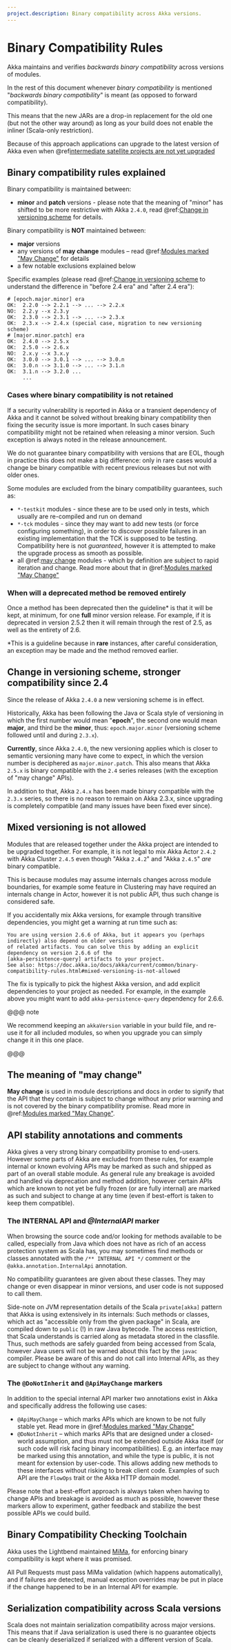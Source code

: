 ```yaml
---
project.description: Binary compatibility across Akka versions.
---
```

# Binary Compatibility Rules

Akka maintains and verifies *backwards binary compatibility* across versions of modules.

In the rest of this document whenever *binary compatibility* is mentioned "*backwards binary compatibility*" is meant
(as opposed to forward compatibility).

This means that the new JARs are a drop-in replacement for the old one 
(but not the other way around) as long as your build does not enable the inliner (Scala-only restriction).

Because of this approach applications can upgrade to the latest version of Akka
even when @ref[intermediate satellite projects are not yet upgraded](../project/downstream-upgrade-strategy.md)

## Binary compatibility rules explained

Binary compatibility is maintained between:

 * **minor** and **patch** versions - please note that the meaning of "minor" has shifted to be more restrictive with Akka `2.4.0`, read @ref:[Change in versioning scheme](#24versioningchange) for details.

Binary compatibility is **NOT** maintained between:

 * **major** versions
 * any versions of **may change** modules – read @ref:[Modules marked "May Change"](may-change.md) for details
 * a few notable exclusions explained below

Specific examples (please read @ref:[Change in versioning scheme](#24versioningchange) to understand the difference in "before 2.4 era" and "after 2.4 era"):

```
# [epoch.major.minor] era
OK:  2.2.0 --> 2.2.1 --> ... --> 2.2.x
NO:  2.2.y --x 2.3.y
OK:  2.3.0 --> 2.3.1 --> ... --> 2.3.x
OK:  2.3.x --> 2.4.x (special case, migration to new versioning scheme)
# [major.minor.patch] era
OK:  2.4.0 --> 2.5.x
OK:  2.5.0 --> 2.6.x
NO:  2.x.y --x 3.x.y
OK:  3.0.0 --> 3.0.1 --> ... --> 3.0.n
OK:  3.0.n --> 3.1.0 --> ... --> 3.1.n
OK:  3.1.n --> 3.2.0 ...
     ...
```

### Cases where binary compatibility is not retained

If a security vulnerability is reported in Akka or a transient dependency of Akka and it cannot be solved without breaking binary compatibility then fixing the security issue is more important. In such cases binary compatibility might not be retained when releasing a minor version. Such exception is always noted in the release announcement.

We do not guarantee binary compatibility with versions that are EOL, though in
practice this does not make a big difference: only in rare cases would a change
be binary compatible with recent previous releases but not with older ones.

Some modules are excluded from the binary compatibility guarantees, such as:

 * `*-testkit` modules - since these are to be used only in tests, which usually are re-compiled and run on demand
 * `*-tck` modules - since they may want to add new tests (or force configuring something), in order to discover possible failures in an existing implementation that the TCK is supposed to be testing. Compatibility here is not *guaranteed*, however it is attempted to make the upgrade process as smooth as possible.
 * all @ref:[may change](may-change.md) modules - which by definition are subject to rapid iteration and change. Read more about that in @ref:[Modules marked "May Change"](may-change.md)
 
### When will a deprecated method be removed entirely

Once a method has been deprecated then the guideline* is that it will be kept, at minimum, for one **full** minor version release. For example, if it is deprecated in version 2.5.2 then it will remain through the rest of 2.5, as well as the entirety of 2.6. 

*This is a guideline because in **rare** instances, after careful consideration, an exception may be made and the method removed earlier.

<a id="24versioningchange"></a>
## Change in versioning scheme, stronger compatibility since 2.4

Since the release of Akka `2.4.0` a new versioning scheme is in effect.

Historically, Akka has been following the Java or Scala style of versioning in which the first number would mean "**epoch**",
the second one would mean **major**, and third be the **minor**, thus: `epoch.major.minor` (versioning scheme followed until and during `2.3.x`).

**Currently**, since Akka `2.4.0`, the new versioning applies which is closer to semantic versioning many have come to expect, 
in which the version number is deciphered as `major.minor.patch`. This also means that Akka `2.5.x` is binary compatible with the `2.4` series releases (with the exception of "may change" APIs).

In addition to that, Akka `2.4.x` has been made binary compatible with the `2.3.x` series,
so there is no reason to remain on Akka 2.3.x, since upgrading is completely compatible 
(and many issues have been fixed ever since).

## Mixed versioning is not allowed

Modules that are released together under the Akka project are intended to be upgraded together.
For example, it is not legal to mix Akka Actor `2.4.2` with Akka Cluster `2.4.5` even though
"Akka `2.4.2`" and "Akka `2.4.5`" *are* binary compatible. 

This is because modules may assume internals changes across module boundaries, for example some feature
in Clustering may have required an internals change in Actor, however it is not public API, 
thus such change is considered safe.

If you accidentally mix Akka versions, for example through transitive
dependencies, you might get a warning at run time such as:

```
You are using version 2.6.6 of Akka, but it appears you (perhaps indirectly) also depend on older versions
of related artifacts. You can solve this by adding an explicit dependency on version 2.6.6 of the
[akka-persistence-query] artifacts to your project. 
See also: https://doc.akka.io/docs/akka/current/common/binary-compatibility-rules.html#mixed-versioning-is-not-allowed
```

The fix is typically to pick the highest Akka version, and add explicit
dependencies to your project as needed. For example, in the example above
you might want to add `akka-persistence-query` dependency for 2.6.6.

@@@ note

We recommend keeping an `akkaVersion` variable in your build file, and re-use it for all
included modules, so when you upgrade you can simply change it in this one place.

@@@

## The meaning of "may change"

**May change** is used in module descriptions and docs in order to signify that the API that they contain
is subject to change without any prior warning and is not covered by the binary compatibility promise.
Read more in @ref:[Modules marked "May Change"](may-change.md).

## API stability annotations and comments

Akka gives a very strong binary compatibility promise to end-users. However some parts of Akka are excluded 
from these rules, for example internal or known evolving APIs may be marked as such and shipped as part of 
an overall stable module. As general rule any breakage is avoided and handled via deprecation and method addition,
however certain APIs which are known to not yet be fully frozen (or are fully internal) are marked as such and subject 
to change at any time (even if best-effort is taken to keep them compatible).

### The INTERNAL API and *@InternalAPI* marker

When browsing the source code and/or looking for methods available to be called, especially from Java which does not
have as rich of an access protection system as Scala has, you may sometimes find methods or classes annotated with
the `/** INTERNAL API */` comment or the `@akka.annotation.InternalApi` annotation. 

No compatibility guarantees are given about these classes. They may change or even disappear in minor versions,
and user code is not supposed to call them.

Side-note on JVM representation details of the Scala `private[akka]` pattern that Akka is using extensively in 
its internals: Such methods or classes, which act as "accessible only from the given package" in Scala, are compiled
down to `public` (!) in raw Java bytecode. The access restriction, that Scala understands is carried along
as metadata stored in the classfile. Thus, such methods are safely guarded from being accessed from Scala,
however Java users will not be warned about this fact by the `javac` compiler. Please be aware of this and do not call
into Internal APIs, as they are subject to change without any warning.

### The `@DoNotInherit` and `@ApiMayChange` markers

In addition to the special internal API marker two annotations exist in Akka and specifically address the following use cases:

 * `@ApiMayChange` – which marks APIs which are known to be not fully stable yet. Read more in @ref:[Modules marked "May Change"](may-change.md)
 * `@DoNotInherit` – which marks APIs that are designed under a closed-world assumption, and thus must not be
extended outside Akka itself (or such code will risk facing binary incompatibilities). E.g. an interface may be
marked using this annotation, and while the type is public, it is not meant for extension by user-code. This allows
adding new methods to these interfaces without risking to break client code. Examples of such API are the `FlowOps`
trait or the Akka HTTP domain model.

Please note that a best-effort approach is always taken when having to change APIs and breakage is avoided as much as 
possible, however these markers allow to experiment, gather feedback and stabilize the best possible APIs we could build.

## Binary Compatibility Checking Toolchain

Akka uses the Lightbend maintained [MiMa](https://github.com/lightbend/mima),
for enforcing binary compatibility is kept where it was promised.

All Pull Requests must pass MiMa validation (which happens automatically), and if failures are detected,
manual exception overrides may be put in place if the change happened to be in an Internal API for example.

## Serialization compatibility across Scala versions

Scala does not maintain serialization compatibility across major versions. This means that if Java serialization is used
there is no guarantee objects can be cleanly deserialized if serialized with a different version of Scala.
